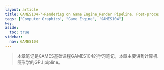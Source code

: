 ```yaml
---
layout: article
title: GAMES104-7-Rendering on Game Engine_Render Pipeline, Post-process and Everything
tags: ["Computer Graphics", "Game Engine", "GAMES104"]
key: 
aside:
  toc: true
sidebar:
  nav: GAMES104
---
```





> 本章笔记是GAMES基础课程GAMES104的学习笔记，本章主要讲到计算机图形学的GPU pipline。

<br />
